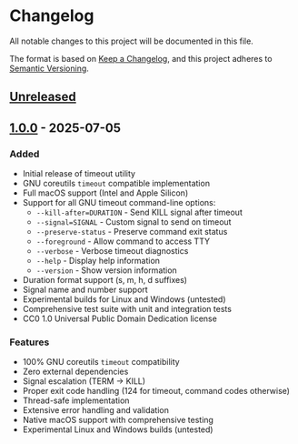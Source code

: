 # Changelog

All notable changes to this project will be documented in this file.

The format is based on [Keep a Changelog](https://keepachangelog.com/en/1.0.0/),
and this project adheres to [Semantic Versioning](https://semver.org/spec/v2.0.0.html).

## [Unreleased]

## [1.0.0] - 2025-07-05

### Added
- Initial release of timeout utility
- GNU coreutils `timeout` compatible implementation
- Full macOS support (Intel and Apple Silicon)
- Support for all GNU timeout command-line options:
  - `--kill-after=DURATION` - Send KILL signal after timeout
  - `--signal=SIGNAL` - Custom signal to send on timeout
  - `--preserve-status` - Preserve command exit status
  - `--foreground` - Allow command to access TTY
  - `--verbose` - Verbose timeout diagnostics
  - `--help` - Display help information
  - `--version` - Show version information
- Duration format support (s, m, h, d suffixes)
- Signal name and number support
- Experimental builds for Linux and Windows (untested)
- Comprehensive test suite with unit and integration tests
- CC0 1.0 Universal Public Domain Dedication license

### Features
- 100% GNU coreutils `timeout` compatibility
- Zero external dependencies
- Signal escalation (TERM → KILL)
- Proper exit code handling (124 for timeout, command codes otherwise)
- Thread-safe implementation
- Extensive error handling and validation
- Native macOS support with comprehensive testing
- Experimental Linux and Windows builds (untested)

[Unreleased]: https://github.com/nzions/timeout/compare/v1.0.0...HEAD
[1.0.0]: https://github.com/nzions/timeout/releases/tag/v1.0.0
